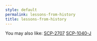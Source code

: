 ```yaml
---
style: default
permalink: lessons-from-history
title: lessons-from-history
---
```

You may also like:
[SCP-2707](http://scp-wiki.net/scp-2707)
[SCP-1040-J](http://scp-wiki.net/scp-1040-j)